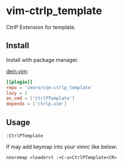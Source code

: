 # vim-ctrlp_template
CtrlP Extension for template.

## Install
Install with package manager.

[dein.vim](https://github.com/Shougo/dein.vim):
```dein.toml
[[plugin]]
repo = 'zeero/vim-ctrlp_template'
lazy = 1
on_cmd = ['CtrlPTemplate']
depends = ['ctrlp.vim']
```

## Usage
```
:CtrlPTemplate
```

If may add keymap into your vimrc like below:
```
nnoremap <leader>t :<C-u>CtrlPTemplate<CR>
```

